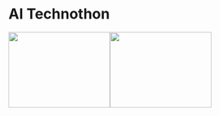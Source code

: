 # AI Technothon
<img src="https://dessaskod.files.wordpress.com/2018/05/1_l4xicbiiylz1otymwcoutw.jpeg?w=816" width="200rem" height="150rem" /><img src="https://cdn.hashnode.com/res/hashnode/image/upload/v1625222010407/8IR-4FUVt.png?w=1600&h=840&fit=crop&crop=entropy&auto=compress,format&format=webp" width="200rem" height="150rem" />



